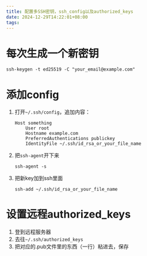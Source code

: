 ```yaml
---
title: 配置多SSH密钥，ssh_config以及authorized_keys
date: 2024-12-29T14:22:01+08:00
tags:
---
```


# 每次生成一个新密钥

```shell
ssh-keygen -t ed25519 -C "your_email@example.com"
```

# 添加config

1. 打开`~/.ssh/config`，追加内容：

   ```ssh-config
   Host something
       User root
       Hostname example.com
       PreferredAuthentications publickey
       IdentityFile ~/.ssh/id_rsa_or_your_file_name
   ```
2. 把`ssh-agent`开下来

   ```shell
   ssh-agent -s
   ```
3. 把新key加到ssh里面

   ```shell
   ssh-add ~/.ssh/id_rsa_or_your_file_name
   ```

# 设置远程authorized_keys

1. 登到远程服务器
2. 去往`~/.ssh/authorized_keys`
3. 把对应的.pub文件里的东西（一行）粘进去，保存


<!-- more -->